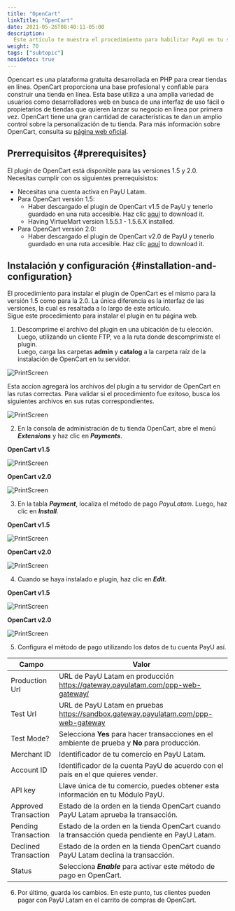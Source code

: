 ```yaml
---
title: "OpenCart"
linkTitle: "OpenCart"
date: 2021-05-26T08:40:11-05:00
description:
  Este artículo te muestra el procedimiento para habilitar PayU en tu sitio web de OpenCart.
weight: 70
tags: ["subtopic"]
nosidetoc: true
---
```


Opencart es una plataforma gratuita desarrollada en PHP para crear tiendas en línea. OpenCart proporciona una base profesional y confiable para construir una tienda en línea. Esta base utiliza a una amplia variedad de usuarios como desarrolladores web en busca de una interfaz de uso fácil o propietarios de tiendas que quieren lanzar su negocio en línea por primera vez. OpenCart tiene una gran cantidad de características te dan un amplio control sobre la personalización de tu tienda. Para más información sobre OpenCart, consulta su [página web oficial](https://www.opencart.com/).

## Prerrequisitos {#prerequisites}
El plugin de OpenCart está disponible para las versiones 1.5 y 2.0. Necesitas cumplir con os siguientes prerrequisistos:

* Necesitas una cuenta activa en PayU Latam.
* Para OpenCart versión 1.5:
  * Haber descargado el plugin de OpenCart v1.5 de PayU y tenerlo guardado en una ruta accesible. Haz clic [aquí](http://developers.payulatam.com/plugins/plugin-opencart.zip) to download it.
  * Having VirtueMart version 1.5.5.1 - 1.5.6.X installed.
* Para OpenCart versión 2.0:
  * Haber descargado el plugin de OpenCart v2.0 de PayU y tenerlo guardado en una ruta accesible. Haz clic [aquí](http://developers.payulatam.com/plugins/plugin-opencart-2.0.zip) to download it.

## Instalación y configuración {#installation-and-configuration}
El procedimiento para instalar el plugin de OpenCart es el mismo para la versión 1.5 como para la 2.0. La única diferencia es la interfaz de las versiones, la cual es resaltada a lo largo de este artículo.<br>
Sigue este procedimiento para instalar el plugin en tu página web.

1. Descomprime el archivo del plugin en una ubicación de tu elección. Luego, utilizando un cliente FTP, ve a la ruta donde descomprimiste el plugin.<br>
Luego, carga las carpetas **admin** y **catalog** a la carpeta raíz de la instalación  de OpenCart en tu servidor.

![PrintScreen](/assets/OpenCart/OpenCart_01.jpg)

Esta accion agregará los archivos del plugin a tu servidor de OpenCart en las rutas correctas. Para validar si el procedimiento fue exitoso, busca los siguientes archivos en sus rutas correspondientes.

![PrintScreen](/assets/OpenCart/OpenCart_02.jpg)

2. En la consola de administración de tu tienda OpenCart, abre el menú _**Extensions**_ y haz clic en _**Payments**_.

**OpenCart v1.5**

![PrintScreen](/assets/OpenCart/OpenCart_03.jpg)

**OpenCart v2.0**

![PrintScreen](/assets/OpenCart/OpenCart_04.jpg)

3. En la tabla _**Payment**_, localiza el método de pago _PayuLatam_. Luego, haz clic en _**Install**_.

**OpenCart v1.5**

![PrintScreen](/assets/OpenCart/OpenCart_05.jpg)

**OpenCart v2.0**

![PrintScreen](/assets/OpenCart/OpenCart_06.jpg)

4. Cuando se haya instalado e plugin, haz clic en _**Edit**_.

**OpenCart v1.5**

![PrintScreen](/assets/OpenCart/OpenCart_07.jpg)

**OpenCart v2.0**

![PrintScreen](/assets/OpenCart/OpenCart_08.jpg)

5. Configura el método de pago utilizando los datos de tu cuenta PayU así.

| Campo                | Valor                                                                                               |
|----------------------|-----------------------------------------------------------------------------------------------------|
| Production Url       | URL de PayU Latam en producción https://gateway.payulatam.com/ppp-web-gateway/                      |
| Test Url             | URL de PayU Latam en pruebas https://sandbox.gateway.payulatam.com/ppp-web-gateway                  |
| Test Mode?           | Selecciona **Yes** para hacer transacciones en el ambiente de prueba y **No** para producción.      |
| Merchant ID          | Identificador de tu comercio en PayU Latam.                                                         |
| Account ID           | Identificador de la cuenta PayU de acuerdo con el país en el que quieres vender.                    |
| API key              | Llave única de tu comercio, puedes obtener esta información en tu Módulo PayU.                      |
| Approved Transaction | Estado de la orden en la tienda OpenCart cuando PayU Latam aprueba la transacción.                  |
| Pending Transaction  | Estado de la orden en la tienda OpenCart cuando la transacción queda pendiente en PayU Latam.       |
| Declined Transaction | Estado de la orden en la tienda OpenCart cuando PayU Latam declina la transacción.                  |
| Status               | Selecciona _**Enable**_ para activar este método de pago en OpenCart.                                |

6. Por último, guarda los cambios. En este punto, tus clientes pueden pagar con PayU Latam en el carrito de compras de OpenCart. 